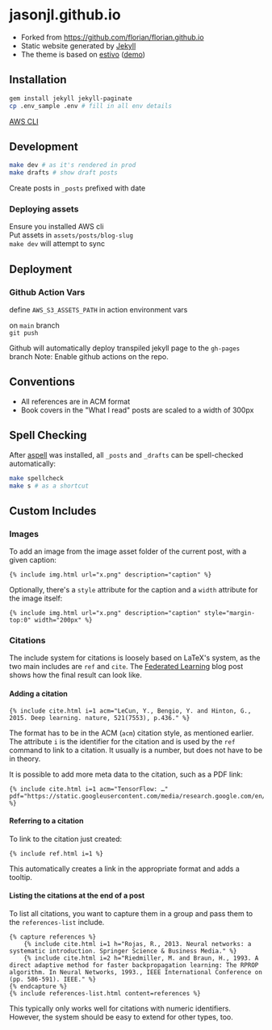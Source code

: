 # jasonjl.github.io

- Forked from https://github.com/florian/florian.github.io
- Static website generated by [Jekyll](https://jekyllrb.com)
- The theme is based on [estivo](https://github.com/fffabs/estivo) ([demo](https://jekyll-demos.github.io/estivo/))


## Installation

```sh
gem install jekyll jekyll-paginate
cp .env_sample .env # fill in all env details
```

[AWS CLI](https://docs.aws.amazon.com/cli/latest/userguide/getting-started-install.html)


## Development
```sh
make dev # as it's rendered in prod
make drafts # show draft posts
```

Create posts in `_posts` prefixed with date

### Deploying assets
Ensure you installed AWS cli \
Put assets in `assets/posts/blog-slug` \
`make dev` will attempt to sync 

## Deployment

### Github Action Vars
define `AWS_S3_ASSETS_PATH` in action environment vars

on `main` branch \
`git push`

Github will automatically deploy transpiled jekyll page to the `gh-pages` branch
Note: Enable github actions on the repo.


## Conventions

- All references are in ACM format
- Book covers in the "What I read" posts are scaled to a width of 300px

## Spell Checking

After [aspell](http://aspell.net) was installed, all `_posts` and `_drafts` can be spell-checked automatically:

```sh
make spellcheck
make s # as a shortcut
```

## Custom Includes

### Images

To add an image from the image asset folder of the current post, with a given caption:

```
{% include img.html url="x.png" description="caption" %}
```

Optionally, there's a `style` attribute for the caption and a `width` attribute for the image itself:

```
{% include img.html url="x.png" description="caption" style="margin-top:0" width="200px" %}
```

### Citations

The include system for citations is loosely based on LaTeX's system, as the two main includes are `ref` and `cite`.
The [Federated Learning](https://florian.github.io/federated-learning/#references) blog post shows how the final result can look like.

#### Adding a citation

```
{% include cite.html i=1 acm="LeCun, Y., Bengio, Y. and Hinton, G., 2015. Deep learning. nature, 521(7553), p.436." %}
```

The format has to be in the ACM (`acm`) citation style, as mentioned earlier.
The attribute `i` is the identifier for the citation and is used by the `ref` command to link to a citation.
It usually is a number, but does not have to be in theory.

It is possible to add more meta data to the citation, such as a PDF link:
```
{% include cite.html i=1 acm="TensorFlow: …" pdf="https://static.googleusercontent.com/media/research.google.com/en//pubs/archive/45166.pdf" %}
```

#### Referring to a citation

To link to the citation just created:

```
{% include ref.html i=1 %}
```

This automatically creates a link in the appropriate format and adds a tooltip.

#### Listing the citations at the end of a post

To list all citations, you want to capture them in a group and pass them to the `references-list` include.

```
{% capture references %}
	{% include cite.html i=1 h="Rojas, R., 2013. Neural networks: a systematic introduction. Springer Science & Business Media." %}
	{% include cite.html i=2 h="Riedmiller, M. and Braun, H., 1993. A direct adaptive method for faster backpropagation learning: The RPROP algorithm. In Neural Networks, 1993., IEEE International Conference on (pp. 586-591). IEEE." %}
{% endcapture %}
{% include references-list.html content=references %}
```

This typically only works well for citations with numeric identifiers.
However, the system should be easy to extend for other types, too.
